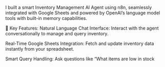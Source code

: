 I built a smart Inventory Management AI Agent using n8n, seamlessly integrated with Google Sheets and powered by OpenAI’s language model tools with built-in memory capabilities.

🔧 Key Features:
Natural Language Chat Interface: Interact with the agent conversationally to manage and query inventory.

Real-Time Google Sheets Integration: Fetch and update inventory data instantly from your spreadsheet.

Smart Query Handling: Ask questions like “What items are low in stock

